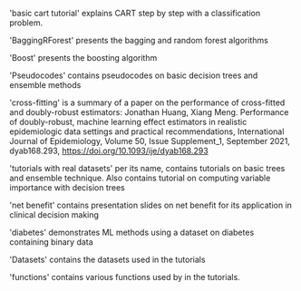 'basic cart tutorial' explains CART step by step with a classification problem.

'BaggingRForest' presents the bagging and random forest algorithms

'Boost' presents the boosting algorithm

'Pseudocodes' contains pseudocodes on basic decision trees and ensemble methods

'cross-fitting' is a summary of a paper on the performance of cross-fitted and doubly-robust estimators: Jonathan Huang, Xiang Meng. Performance of doubly-robust, machine learning effect estimators in realistic epidemiologic data settings and practical recommendations, International Journal of Epidemiology, Volume 50, Issue Supplement_1, September 2021, dyab168.293, https://doi.org/10.1093/ije/dyab168.293

'tutorials with real datasets' per its name, contains tutorials on basic trees and ensemble technique. Also contains tutorial on computing variable importance with decision trees

'net benefit' contains presentation slides on net benefit for its application in clinical decision making

'diabetes' demonstrates ML methods using a dataset on diabetes containing binary data

'Datasets' contains the datasets used in the tutorials

'functions' contains various functions used by in the tutorials.
